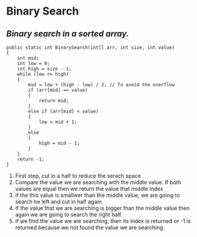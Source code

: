 # Binary Search
## _Binary search in a sorted array._

```
public static int BinarySearch(int[] arr, int size, int value)
{
    int mid;
    int low = 0;
    int high = size - 1;
    while (low <= high)
    {
        mid = low + (high - low) / 2; // To avoid the overflow
        if (arr[mid] == value)
        {
            return mid;
        }
        else if (arr[mid] < value)
        {
            low = mid + 1;
        }
        else
        {
            high = mid - 1;
        }
    }
    return -1;
}
```
1. First step, cut in a half to reduce the serach space
2. Compare the value we are searching with the middle value. If both values are equal then we return the value that middle index
3. if the this value is smallwer than the middle value, we are going to search he left and cut in half again.
4. If the value that we are searching is bigger than the middle value then again we are going to search the right half.
5. if we find the value we are searching, then its index is returned or -1 is returned because we not found the value we are searching.

<script src="https://gist.github.com/tarcisiocorte/26ba3f67f360483c9540e1193400fe35.js"></script>
